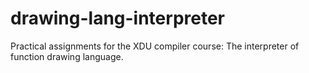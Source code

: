 # drawing-lang-interpreter
Practical assignments for the XDU compiler course: The interpreter of function drawing language.
